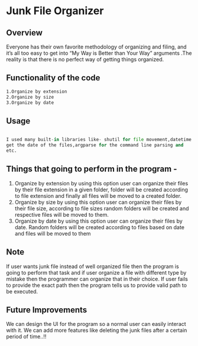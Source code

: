 ﻿# Junk File Organizer

## Overview
  Everyone has their own favorite methodology of organizing and filing, and it’s all too easy to get into “My Way is Better than Your Way” arguments .The reality is that there is no perfect way of getting things organized.

## Functionality of the code


```bash
1.Organize by extension
2.Organize by size
3.Organize by date

```

## Usage

```python

I used many built-in libraries like- shutil for file movement,datetime for
get the date of the files,argparse for the command line parsing and
etc.

```

## Things that going to perform in the program -
1. Organize by extension by using this option user can organize their files by their file extension in a given folder, folder will be created according to file extension and finally all files will be moved to a created folder.
2.	Organize by size by using this option user can organize their files by their file size, according to file sizes random folders will be created and respective files will be moved to them.
3.	Organize by date by using this option user can organize their files by date. Random folders will be created according to files based on date and files will be moved to them



## Note
If user wants junk file instead of well organized file then the program is going to perform that task and if user organize a file with different type by mistake then the programmer can organize that in their choice. If user fails to provide the exact path then the program tells us to provide valid path to be executed.

## Future Improvements
We can design the UI for the program so a normal user can easily interact with it. We can add more features like deleting the junk files after a certain period of time..!!
